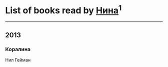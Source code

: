 # List of books read by [Нина](http://vk.com/id257325948)<sup>1</sup>
---

## 2013

### Коралина
Нил Гейман



